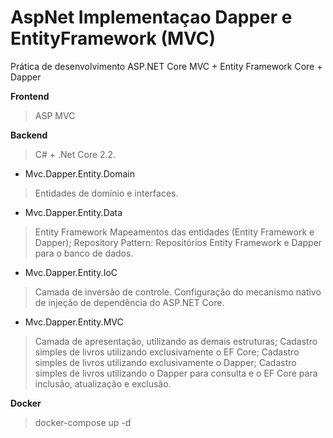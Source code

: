 # AspNet Implementaçao Dapper e EntityFramework (MVC)
Prática de desenvolvimento ASP.NET Core MVC + Entity Framework Core + Dapper

**Frontend**
>ASP MVC

**Backend**
>C# + .Net Core 2.2.

* Mvc.Dapper.Entity.Domain
>Entidades de domínio e interfaces.

* Mvc.Dapper.Entity.Data
>Entity Framework
>Mapeamentos das entidades (Entity Framework e Dapper);
>Repository Pattern: Repositórios Entity Framework e Dapper para o banco de dados.

* Mvc.Dapper.Entity.IoC
>Camada de inversão de controle.
>Configuração do mecanismo nativo de injeção de dependência do ASP.NET Core.

* Mvc.Dapper.Entity.MVC
>Camada de apresentação, utilizando as demais estruturas;
>Cadastro simples de livros utilizando exclusivamente o EF Core;
>Cadastro simples de livros utilizando exclusivamente o Dapper;
>Cadastro simples de livros utilizando o Dapper para consulta e o EF Core para inclusão, atualização e exclusão.

 **Docker**
 
 >docker-compose up -d


